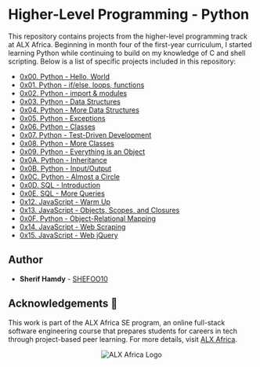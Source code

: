 # Higher-Level Programming - Python

This repository contains projects from the higher-level programming track at ALX Africa. Beginning in month four of the first-year curriculum, I started learning Python while continuing to build on my knowledge of C and shell scripting. Below is a list of specific projects included in this repository:

* [0x00. Python - Hello, World](./0x00-python-hello_world)
* [0x01. Python - if/else, loops, functions](./0x01-python-if_else_loops_functions)
* [0x02. Python - import & modules](./0x02-python-import_modules)
* [0x03. Python - Data Structures](./0x03-python-data_structures)
* [0x04. Python - More Data Structures](./0x04-python-more_data_structures)
* [0x05. Python - Exceptions](./0x05-python-exceptions)
* [0x06. Python - Classes](./0x06-python-classes)
* [0x07. Python - Test-Driven Development](./0x07-python-test_driven_development)
* [0x08. Python - More Classes](./0x08-python-more_classes)
* [0x09. Python - Everything is an Object](./0x09-python-everything_is_object)
* [0x0A. Python - Inheritance](./0x0A-Python-Inheritance)
* [0x0B. Python - Input/Output](./0x0B-python-input_output)
* [0x0C. Python - Almost a Circle](./0x0C-python-almost_a_circle)
* [0x0D. SQL - Introduction](./0x0D-SQL_introduction)
* [0x0E. SQL - More Queries](./0x0E-SQL_more_queries)
* [0x12. JavaScript - Warm Up](./0x12-javascript-warm_up)
* [0x13. JavaScript - Objects, Scopes, and Closures](./0x13-javascript_objects_scopes_closures)
* [0x0F. Python - Object-Relational Mapping](./0x0F-python-object_relational_mapping)
* [0x14. JavaScript - Web Scraping](./0x14-javascript-web_scraping)
* [0x15. JavaScript - Web jQuery](./0x15-javascript-web_jquery)

## Author

* **Sherif Hamdy** - [SHEFOO10](https://github.com/SHEFOO10)

## Acknowledgements 🙏

This work is part of the ALX Africa SE program, an online full-stack software engineering course that prepares students for careers in tech through project-based peer learning. For more details, visit [ALX Africa](https://www.alxafrica.com/).

<p align="center">
  <img src="http://www.alxafrica.com/wp-content/uploads/2022/01/header-logo.png"
       alt="ALX Africa Logo"
  >
</p>
